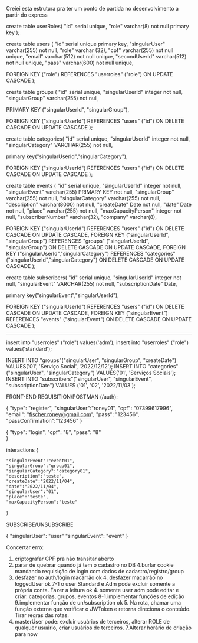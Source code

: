 Creiei esta estrutura pra ter um ponto de partida no desenvolvimento a partir do express

create table userRoles(
"id" serial unique,
"role" varchar(8) not null primary key
);

create table users (
"id" serial unique primary key,
"singularUser" varchar(255) not null,
"role" varchar (32),
"cpf" varchar(255) not null unique,
"email" varchar(512) not null unique,
"secondUserId" varchar(512) not null unique,
"pass" varchar(600) not null unique,

FOREIGN KEY ("role") REFERENCES "userroles" ("role") ON UPDATE CASCADE
);

create table groups (
"id" serial unique,
"singularUserId" integer not null,
"singularGroup" varchar(255) not null,

PRIMARY KEY ("singularUserId", "singularGroup"),

FOREIGN KEY ("singularUserId") REFERENCES "users" ("id") ON DELETE CASCADE ON UPDATE CASCADE
);

create table categories(
"id" serial unique,
"singularUserId" integer not null,
"singularCategory" VARCHAR(255) not null,

primary key("singularUserId","singularCategory"),

FOREIGN KEY ("singularUserId") REFERENCES "users" ("id") ON DELETE CASCADE ON UPDATE CASCADE
);

create table events (
"id" serial unique,
"singularUserId" integer not null,
"singularEvent" varchar(255) PRIMARY KEY not null,
"singularGroup" varchar(255) not null,
"singularCategory" varchar(255) not null,
"description" varchar(8000) not null,
"createDate" Date not null,
"date" Date not null,
"place" varchar(255) not null,
"maxCapacityPerson" integer not null,
"subscriberNumber" varchar(32),
"company" varchar(8),

FOREIGN KEY ("singularUserId") REFERENCES "users" ("id") ON DELETE CASCADE ON UPDATE CASCADE,
FOREIGN KEY ("singularUserId", "singularGroup") REFERENCES "groups" ("singularUserId", "singularGroup") ON DELETE CASCADE ON UPDATE CASCADE,
FOREIGN KEY ("singularUserId","singularCategory") REFERENCES "categories" ("singularUserId","singularCategory") ON DELETE CASCADE ON UPDATE CASCADE
);

create table subscribers(
"id" serial unique,
"singularUserId" integer not null,
"singularEvent" VARCHAR(255) not null,
"subscriptionDate" Date,

primary key("singularEvent","singularUserId"),

FOREIGN KEY ("singularUserId") REFERENCES "users" ("id") ON DELETE CASCADE ON UPDATE CASCADE,
FOREIGN KEY ("singularEvent") REFERENCES "events" ("singularEvent") ON DELETE CASCADE ON UPDATE CASCADE
);

---

insert into "userroles" ("role") values('adm');
insert into "userroles" ("role") values('standard');

INSERT INTO "groups"("singularUser", "singularGroup", "createDate") VALUES('01', 'Serviço Social', '2022/12/12');
INSERT INTO "categories"("singularUser", "singularCategory") VALUES('01', 'Serviços Sociais');
INSERT INTO "subscribers"("singularUser", "singularEvent", "subscriptionDate") VALUES ('01', '02', '2022/11/03');

FRONT-END REQUISITION/POSTMAN (/auth):

{
"type": "register",
"singularUser":"roney01",
"cpf": "07399617996",
"email": "fischer.roney@gmail.com",
"pass": "123456",
"passConfirmation":"123456"
}

{
"type": "login",
"cpf": "8",
"pass": "8"  
}

interactions
{

    "singularEvent":"event01",
    "singularGroup":"group01",
    "singularCategory":"category01",
    "description":"teste",
    "createDate":"2022/11/04",
    "date":"2022/11/04",
    "singularUser":"01",
    "place":"teste",
    "maxCapacityPerson":"teste"

}

SUBSCRIBE/UNSUBSCRIBE

{
"singularUser": "user"
"singularEvent": "event"
}

Concertar erro:

1. criptografar CPF pra não transitar aberto
2. parar de quebrar quando já tem o cadastro no DB
   4.burlar cookie mandando requisição de login com dados de cadastro/registro/group
3. desfazer no auth/login macarrão
   ok 4. desfazer macarrão no loggedUser
   ok 7-1 o user Standard e Adm pode excluir somente a própria conta. Fazer a leitura
   ok 4. somente user adm pode editar e criar: categorias, grupos, eventos
   8-1.implementar funções de edição
   9.implementar função de un/subscription
   ok 5. Na rota, chamar uma função externa que verificar o JWToken e retorna direciona o conteúdo. Tirar regras das rotas.
4. masterUser pode: excluir usuários de terceiros, alterar ROLE de qualquer usuário, criar usuários de terceiros.
   7.Alterar horário de criação para now
